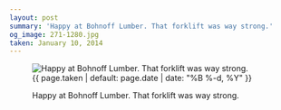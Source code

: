 ```yaml
---
layout: post
summary: 'Happy at Bohnoff Lumber. That forklift was way strong.'
og_image: 271-1280.jpg
taken: January 10, 2014
---
```


<figure class="post">
<img alt="Happy at Bohnoff Lumber. That forklift was way strong." sizes="(min-width: 700px) 50vw, calc(100vw - 2rem)" src="{{ site.assets_url }}/271-640.jpg" srcset="{{ site.assets_url }}/271-1280.jpg 1280w, {{ site.assets_url }}/271-960.jpg 960w, {{ site.assets_url }}/271-640.jpg 640w, {{ site.assets_url }}/271-320.jpg 320w"/>
<figcaption>
<time>{{ page.taken | default: page.date | date: "%B %-d, %Y" }}</time>
<p>Happy at Bohnoff Lumber. That forklift was way strong.</p>
</figcaption>
</figure>
